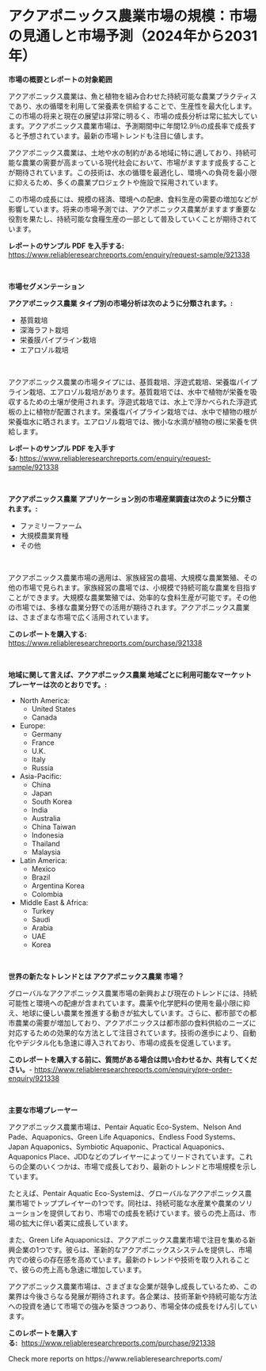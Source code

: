 <p><h1>アクアポニックス農業市場の規模：市場の見通しと市場予測（2024年から2031年）</h1></p><p><strong>市場の概要とレポートの対象範囲</strong></p>
<p><p>アクアポニックス農業は、魚と植物を組み合わせた持続可能な農業プラクティスであり、水の循環を利用して栄養素を供給することで、生産性を最大化します。この市場の将来と現在の展望は非常に明るく、市場の成長分析は常に拡大しています。アクアポニックス農業市場は、予測期間中に年間12.9％の成長率で成長すると予想されています。最新の市場トレンドも注目に値します。</p><p>アクアポニックス農業は、土地や水の制約がある地域に特に適しており、持続可能な農業の需要が高まっている現代社会において、市場がますます成長することが期待されています。この技術は、水の循環を最適化し、環境への負荷を最小限に抑えるため、多くの農業プロジェクトや施設で採用されています。</p><p>この市場の成長には、規模の経済、環境への配慮、食料生産の需要の増加などが影響しています。将来の市場予測では、アクアポニックス農業がますます重要な役割を果たし、持続可能な食糧生産の一部として普及していくことが期待されています。</p></p>
<p><strong>レポートのサンプル PDF を入手する:</strong> <a href="https://www.reliableresearchreports.com/enquiry/request-sample/921338">https://www.reliableresearchreports.com/enquiry/request-sample/921338</a></p>
<p>&nbsp;</p>
<p><strong>市場セグメンテーション</strong></p>
<p><strong>アクアポニックス農業 タイプ別の市場分析は次のように分類されます。:</strong></p>
<p><ul><li>基質栽培</li><li>深海ラフト栽培</li><li>栄養膜パイプライン栽培</li><li>エアロゾル栽培</li></ul></p>
<p>&nbsp;</p>
<p><p>アクアポニックス農業の市場タイプには、基質栽培、浮遊式栽培、栄養塩パイプライン栽培、エアロゾル栽培があります。基質栽培では、水中で植物が栄養を吸収するための土壌が使用されます。浮遊式栽培では、水上で浮かべられた浮遊式板の上に植物が配置されます。栄養塩パイプライン栽培では、水中で植物の根が栄養塩水に晒されます。エアロゾル栽培では、微小な水滴が植物の根に栄養を供給します。</p></p>
<p><strong>レポートのサンプル PDF を入手する:</strong>&nbsp;<a href="https://www.reliableresearchreports.com/enquiry/request-sample/921338">https://www.reliableresearchreports.com/enquiry/request-sample/921338</a></p>
<p>&nbsp;</p>
<p><strong> アクアポニックス農業 アプリケーション別の市場産業調査は次のように分類されます。:</strong></p>
<p><ul><li>ファミリーファーム</li><li>大規模農業育種</li><li>その他</li></ul></p>
<p>&nbsp;</p>
<p><p>アクアポニックス農業市場の適用は、家族経営の農場、大規模な農業繁殖、その他の市場で見られます。家族経営の農場では、小規模で持続可能な農業を目指すことができます。大規模な農業繁殖では、効率的な食料生産が可能です。その他の市場では、多様な農業分野での活用が期待されます。アクアポニックス農業は、さまざまな市場で広く活用されています。</p></p>
<p><strong>このレポートを購入する:</strong>&nbsp; <a href="https://www.reliableresearchreports.com/purchase/921338">https://www.reliableresearchreports.com/purchase/921338</a></p>
<p>&nbsp;</p>
<p><strong>地域に関して言えば、アクアポニックス農業 地域ごとに利用可能なマーケットプレーヤーは次のとおりです。:</strong></p>
<p><ul>
    <li>
        North America:
        <ul>
            <li>United States</li>
            <li>Canada</li>
        </ul>
    </li>
    <li>
        Europe:
        <ul>
            <li>Germany</li>
            <li>France</li>
            <li>U.K.</li>
            <li>Italy</li>
            <li>Russia</li>
        </ul>
    </li>
    <li>
        Asia-Pacific:
        <ul>
            <li>China</li>
            <li>Japan</li>
            <li>South Korea</li>
            <li>India</li>
            <li>Australia</li>
            <li>China Taiwan</li>
            <li>Indonesia</li>
            <li>Thailand</li>
            <li>Malaysia</li>
        </ul>
    </li>
    <li>
        Latin America:
        <ul>
            <li>Mexico</li>
            <li>Brazil</li>
            <li>Argentina Korea</li>
            <li>Colombia</li>
        </ul>
    </li>
    <li>
        Middle East & Africa:
        <ul>
            <li>Turkey</li>
            <li>Saudi</li>
            <li>Arabia</li>
            <li>UAE</li>
            <li>Korea</li>
        </ul>
    </li>
    </ul></p>
<p>&nbsp;</p>
<p><strong>世界の新たなトレンドとは アクアポニックス農業 市場？</strong></p>
<p><p>グローバルなアクアポニックス農業市場の新興および現在のトレンドには、持続可能性と環境への配慮が含まれています。農薬や化学肥料の使用を最小限に抑え、地球に優しい農業を推進する動きが拡大しています。さらに、都市部での都市農業の需要が増加しており、アクアポニックスは都市部の食料供給のニーズに対応するための効果的な方法として注目されています。技術の進歩により、自動化やデジタル化も急速に導入されており、市場の成長を促進しています。</p></p>
<p><strong>このレポートを購入する前に、質問がある場合は問い合わせるか、共有してください。</strong>- <a href="https://www.reliableresearchreports.com/enquiry/pre-order-enquiry/921338">https://www.reliableresearchreports.com/enquiry/pre-order-enquiry/921338</a></p>
<p>&nbsp;</p>
<p><strong>主要な市場プレーヤー</strong></p>
<p><p>アクアポニックス農業市場は、Pentair Aquatic Eco-System、Nelson And Pade、Aquaponics、Green Life Aquaponics、Endless Food Systems、Japan Aquaponics、Symbiotic Aquaponic、Practical Aquaponics、Aquaponics Place、JDDなどのプレイヤーによってリードされています。これらの企業のいくつかは、市場で成長しており、最新のトレンドと市場規模を示しています。</p><p>たとえば、Pentair Aquatic Eco-Systemは、グローバルなアクアポニックス農業市場でトッププレイヤーの1つです。同社は、持続可能な水産業や農業のソリューションを提供しており、市場での成長を続けています。彼らの売上高は、市場の拡大に伴い着実に成長しています。</p><p>また、Green Life Aquaponicsは、アクアポニックス農業市場で注目を集める新興企業の1つです。彼らは、革新的なアクアポニックスシステムを提供し、市場内での彼らの存在感を高めています。最新のトレンドや技術を取り入れることで、彼らの売上高も急速に増加しています。</p><p>アクアポニックス農業市場は、さまざまな企業が競争し成長しているため、この業界は今後さらなる発展が期待されます。各企業は、技術革新や持続可能な方法への投資を通じて市場での強みを築きつつあり、市場全体の成長をけん引しています。</p></p>
<p><strong>このレポートを購入する:</strong>&nbsp;&nbsp;<a href="https://www.reliableresearchreports.com/purchase/921338">https://www.reliableresearchreports.com/purchase/921338</a></p>
<p>Check more reports on https://www.reliableresearchreports.com/</p>